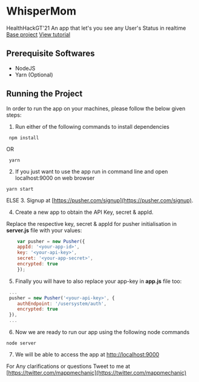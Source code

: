 # WhisperMom
HealthHackGT'21
An app that let's you see any User's Status in realtime
[Base project](https://github.com/mappmechanic/whats-up-realtime-status-update)
[View tutorial](https://pusher.com/tutorials/social-network-javascript/)

## Prerequisite Softwares
- NodeJS
- Yarn (Optional)

## Running the Project
In order to run the app on your machines, please follow the below given steps:

1. Run either of the following commands to install dependencies

```
 npm install
```

OR 

```
 yarn
```

2. If you just want to use the app run in command line and open localhost:9000 on web browser
```
yarn start
```
ELSE
3. Signup at [https://pusher.com/signup](https://pusher.com/signup). 

4. Create a new app to obtain the API Key, secret & appId. 

Replace the respective key, secret & appId for pusher initialisation in **server.js** file with your values:

```javascript
    var pusher = new Pusher({
    appId: '<your-app-id>',
    key: '<your-api-key>',
    secret: '<your-app-secret>',
    encrypted: true
    });
```

5. Finally you will have to also replace your app-key in **app.js** file too:

```javascript
 ...
 pusher = new Pusher('<your-api-key>', {
    authEndpoint: '/usersystem/auth',
    encrypted: true
 }),
 ...
```

6. Now we are ready to run our app using the following node commands

```
node server
```

7. We will be able to access the app at [http://localhost:9000](http://localhost:9000)

For Any clarifications or questions Tweet to me at 
[https://twitter.com/mappmechanic](https://twitter.com/mappmechanic)

